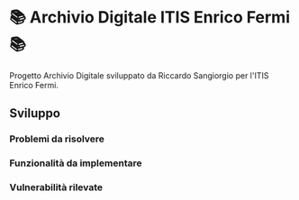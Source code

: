 # 📚 Archivio Digitale ITIS Enrico Fermi 📚

Progetto Archivio Digitale sviluppato da Riccardo Sangiorgio per l'ITIS Enrico Fermi.
  
## Sviluppo

### Problemi da risolvere

### Funzionalità da implementare

### Vulnerabilità rilevate
